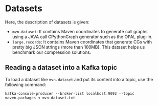 # Datasets

Here, the description of datasets is given:
- `mvn.dataset`: It contains Maven coordinates to generate call graphs using a JAVA call CPythonGraph generator such as the OPAL plug-in.
- `large.records`: It contains Maven coordinates that generate CGs with pretty big JSON strings (more than 100MB). This dataset helps us benchmark our compression solutions.

## Reading a dataset into a Kafka topic
To load a dataset like `mvn.dataset` and put its content into a topic, use the following command:

```
kafka-console-producer --broker-list localhost:9092 --topic maven.packages < mvn.dataset.txt
```
